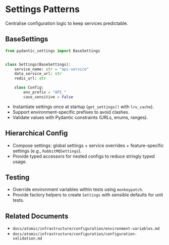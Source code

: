 # Settings Patterns

Centralise configuration logic to keep services predictable.

## BaseSettings

```python
from pydantic_settings import BaseSettings


class Settings(BaseSettings):
    service_name: str = "api-service"
    data_service_url: str
    redis_url: str

    class Config:
        env_prefix = "API_"
        case_sensitive = False
```

- Instantiate settings once at startup (`get_settings()` with `lru_cache`).
- Support environment-specific prefixes to avoid clashes.
- Validate values with Pydantic constraints (URLs, enums, ranges).

## Hierarchical Config

- Compose settings: global settings + service overrides + feature-specific settings (e.g., `RabbitMQSettings`).
- Provide typed accessors for nested configs to reduce stringly typed usage.

## Testing

- Override environment variables within tests using `monkeypatch`.
- Provide factory helpers to create `Settings` with sensible defaults for unit tests.

## Related Documents

- `docs/atomic/infrastructure/configuration/environment-variables.md`
- `docs/atomic/infrastructure/configuration/configuration-validation.md`
